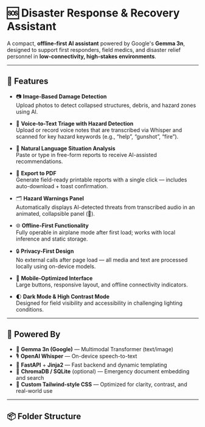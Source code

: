 # 🆘 Disaster Response & Recovery Assistant

A compact, **offline-first AI assistant** powered by Google's **Gemma 3n**, designed to support first responders, field medics, and disaster relief personnel in **low-connectivity, high-stakes environments**.

---

## 🚀 Features

- 📷 **Image-Based Damage Detection**  
  Upload photos to detect collapsed structures, debris, and hazard zones using AI.
  
- 🎤 **Voice-to-Text Triage with Hazard Detection**  
  Upload or record voice notes that are transcribed via Whisper and scanned for key hazard keywords (e.g., “help”, “gunshot”, “fire”).

- 📝 **Natural Language Situation Analysis**  
  Paste or type in free-form reports to receive AI-assisted recommendations.

- 📄 **Export to PDF**  
  Generate field-ready printable reports with a single click — includes auto-download + toast confirmation.

- 🗂️ **Hazard Warnings Panel**  
  Automatically displays AI-detected threats from transcribed audio in an animated, collapsible panel (🚨).

- 🌐 **Offline-First Functionality**  
  Fully operable in airplane mode after first load; works with local inference and static storage.

- 🔒 **Privacy-First Design**  
  No external calls after page load — all media and text are processed locally using on-device models.

- 📱 **Mobile-Optimized Interface**  
  Large buttons, responsive layout, and offline connectivity indicators.

- 🌓 **Dark Mode & High Contrast Mode**  
  Designed for field visibility and accessibility in challenging lighting conditions.

---

## 🧠 Powered By

- 🤖 **Gemma 3n (Google)** — Multimodal Transformer (text/image)
- 🎙️ **OpenAI Whisper** — On-device speech-to-text
- 🐍 **FastAPI** + **Jinja2** — Fast backend and dynamic templating
- 🧠 **ChromaDB / SQLite** (optional) — Emergency document embedding and search
- 🎨 **Custom Tailwind-style CSS** — Optimized for clarity, contrast, and real-world use

---

## 📦 Folder Structure




